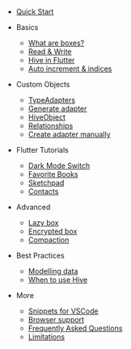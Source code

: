 - [Quick Start](home.md)

- Basics

  - [What are boxes?](basics/boxes.md)
  - [Read & Write](basics/read_write.md)
  - [Hive in Flutter](basics/hive_in_flutter.md)
  - [Auto increment & indices](basics/auto_increment.md)

- Custom Objects

  - [TypeAdapters](custom-objects/type_adapters.md)
  - [Generate adapter](custom-objects/generate_adapter.md)
  - [HiveObject](custom-objects/hive_object.md)
  - [Relationships](custom-objects/relationships.md)
  - [Create adapter manually](custom-objects/create_adapter_manually.md)

- Flutter Tutorials

  - [Dark Mode Switch](tutorials/dark_mode_switch.md)
  - [Favorite Books](tutorials/favorite_books.md)
  - [Sketchpad](tutorials/sketchpad.md)
  - [Contacts](tutorials/contacts.md)

- Advanced

  - [Lazy box](advanced/lazy_box.md)
  - [Encrypted box](advanced/encrypted_box.md)
  - [Compaction](advanced/compaction.md)

- Best Practices

  - [Modelling data](best-practices/modelling_data.md)
  - [When to use Hive](best-practices/when_to_use_hive.md)

- More

  - [Snippets for VSCode](more/vscode-snippets.md)
  - [Browser support](more/browser.md)
  - [Frequently Asked Questions](more/faq.md)
  - [Limitations](more/limitations.md)
